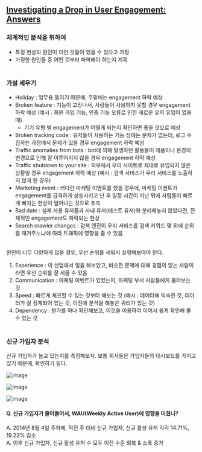 ## [Investigating a Drop in User Engagement: Answers](https://mode.com/sql-tutorial/a-drop-in-user-engagement-answers/)

### 체계적인 분석을 위하여
* 특정 현상의 원인이 이런 것들이 있을 수 있다고 가정
* 가정한 원인들 중 어떤 것부터 파악해야 하는지 계획
<br></br>

### 가설 세우기
* Holiday : 업무용 툴이기 때문에, 주말에는 engagement 하락 예상
* Broken feature : 기능이 고장나서, 사람들이 사용하지 못할 경우 engagement 하락 예상 (예시 : 회원 가입 기능, 인증 기능 오류로 인한 새로운 유저 유입이 없을 때)
  * 기기 유형 별 engagement가 어떻게 되는지 확인하면 좋을 것으로 예상   
* Broken tracking code : 유저들이 사용하는 기능 상에는 문제가 없는데, 로그 수집하는 과정에서 문제가 있을 경우 engagement 하락 예상
* Traffic anomalies from bots : bot에 의해 발생하던 활동들이 제품이나 환경의 변경으로 인해 잘 이루어지지 않을 경우 engagement 하락 예상
* Traffic shutdown to your site : 외부에서 우리 사이트로 제대로 유입되지 않은 상황일 경우 engagement 하락 예상 (예시 : 검색 서비스가 우리 서비스를 노출하지 않게 된 경우)
* Marketing event : 커다란 마케팅 이벤트를 했을 경우에, 마케팅 이벤트가 engagement를 급격하게 상승시키고 난 후 일정 시간이 지난 뒤에 사람들이 빠르게 빠지는 현상이 일어나는 것으로 추측
* Bad date : 실제 사용 유저들과 사내 유저(테스트 유저)와 분리해놓지 않았다면, 전체적인 engagement도 하락되는 현상
* Search crawler changes : 검색 엔진이 우리 서비스를 검색 키워드 몇 위에 순위를 매겨주느냐에 따라 트래픽에 영향을 줄 수 있음
<br></br>

원인이 너무 다양하게 많을 경우, 우선 순위를 세워서 실행해보아야 한다.
1) Experience : 이 산업에서 일을 해보았고, 비슷한 문제에 대해 경험이 있는 사람이라면 우선 순위를 잘 세울 수 있음
2) Communication : 마케팅 이벤트가 있었는지, 마케팅 부서 사람들에게 물어보는 것
3) Speed : 빠르게 체크할 수 있는 것부터 해보는 것 (예시 : 데이터에 익숙한 것, 데이터가 잘 정제되어 있는 것, 이전에 분석을 해놓은 쿼리가 있는 것)
4) Dependency : 뭔가를 하나 확인해보고, 이것을 이용하여 이어서 쉽게 확인해 볼 수 있는 것
<br></br>

### 신규 가입자 분석
신규 가입자가 늘고 있는지를 측정해보자.
보통 회사들은 가입자들의 대시보드를 가지고 있기 때문에, 확인하기 쉽다.

![image](https://user-images.githubusercontent.com/77952321/149719285-ac08742d-8226-4e7f-a922-f6644dc7e779.png)

![image](https://user-images.githubusercontent.com/77952321/149719346-8ff05917-801d-4daf-8f30-8c7541d8b905.png)

![image](https://user-images.githubusercontent.com/77952321/149720186-04a8d95e-e3e9-454c-85e8-5466701108f4.png)

#### Q. 신규 가입자가 줄어들어서, WAU(Weekly Active User)에 영향을 미쳤나?  
A. 2014년 8월 4일 주차에, 직전 주 대비 신규 가입자, 신규 활성 유저 각각 14.71%, 19.23% 감소  
A. 이후 신규 가입자, 신규 활성 유저 수 모두 이전 수준 회복 & 소폭 증가

